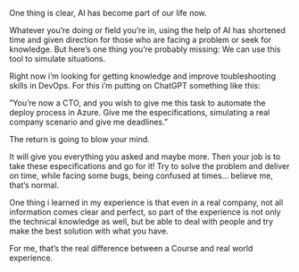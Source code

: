 One thing is clear, AI has become part of our life now. 

Whatever you’re doing or field you’re in, using the help of AI has shortened time and given direction for those who are facing a problem or seek for knowledge. But here’s one thing you’re probably missing: We can use this tool to simulate situations.

Right now i’m looking for getting knowledge and improve toubleshooting skills in DevOps. For this i’m putting on ChatGPT something like this: 

”You’re now a CTO, and you wish to give me this task to automate the deploy process in Azure. Give me the especifications, simulating a real company scenario and give me deadlines.” 

The return is going to blow your mind. 

It will give you everything you asked and maybe more. Then your job is to take these especifications and go for it! Try to solve the problem and deliver on time, while facing some bugs, being confused at times… believe me, that’s normal. 

One thing i learned in my experience is that even in a real company, not all information comes clear and perfect, so part of the experience is not only the technical knowledge as well, but be able to deal with people and try make the best solution with what you have. 

For me, that’s the real difference between a Course and real world experience.